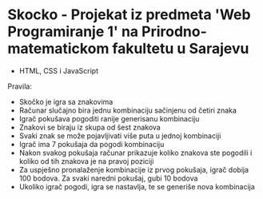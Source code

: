 # Skocko - Projekat iz predmeta 'Web Programiranje 1' na Prirodno-matematickom fakultetu u Sarajevu

- HTML, CSS i JavaScript


Pravila:
- Skočko je igra sa znakovima
- Računar slučajno bira jednu kombinaciju sačinjenu od četiri znaka
- Igrač pokušava pogoditi ranije generisanu kombinaciju
- Znakovi se biraju iz skupa od šest znakova
- Svaki znak se može pojavljivati više puta u jednoj kombinaciji
- Igrač ima 7 pokušaja da pogodi kombinaciju
- Nakon svakog pokušaja računar prikazuje koliko znakova ste pogodili i koliko od tih znakova je na pravoj poziciji
- Za uspješno pronalaženje kombinacije iz prvog pokušaja, igrač dobija 100 bodova. Za svaki naredni pokušaj, gubi 10 bodova
- Ukoliko igrač pogodi, igra se nastavlja, te se generiše nova kombinacija
